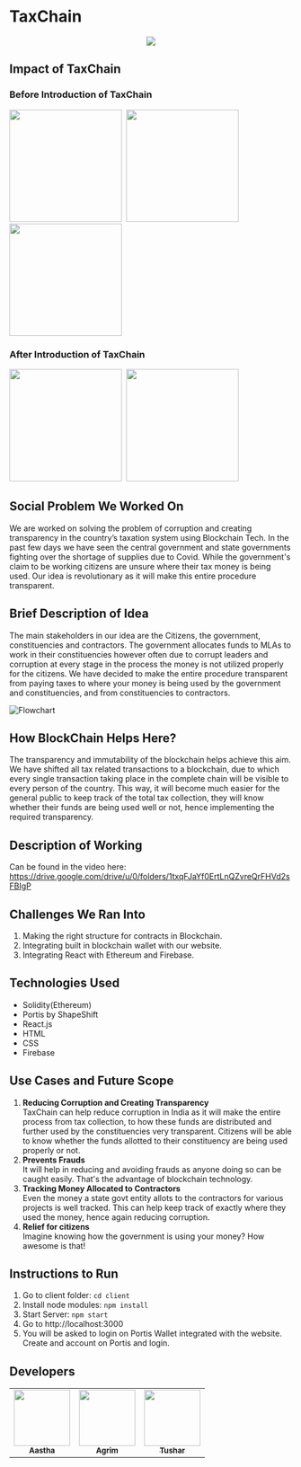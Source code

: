 # TaxChain
<p align="center"><img src="https://imgur.com/VIOIKKZ.png"></p>


## Impact of TaxChain

### Before Introduction of TaxChain
<p float="left">
 <kbd>
<img height="200" src="https://imgur.com/CbRutfB.png">
 </kbd>
 <kbd>
<img height="200" src="https://imgur.com/QIkVtIl.png">
</kbd>
 <kbd>
<img height="200" src="https://imgur.com/sBxGwV7.png">
  </kbd>
 </p>
 
 ### After Introduction of TaxChain
<p float="left">
  <kbd>
<img height="200" src="https://imgur.com/HGATwcX.png">
 </kbd>
   <kbd>
<img height="200" src="https://imgur.com/CQbFWnj.png">
 </kbd>
 </p>
 
## Social Problem We Worked On
We are worked on solving the problem of corruption and creating transparency in the country’s taxation system using Blockchain Tech. In the past few days we have seen the central government and state governments fighting over the shortage of supplies due to Covid. While the government's claim to be working citizens are unsure where their tax money is being used. Our idea is revolutionary as it will make this entire procedure transparent. 

## Brief Description of Idea
The main stakeholders in our idea are the Citizens, the government, constituencies and contractors.  The government allocates funds to MLAs to work in their constituencies however often due to corrupt leaders and corruption at every stage in the process the money is not utilized properly for the citizens. We have decided to make the entire procedure transparent from paying taxes to where your money is being used by the government and constituencies, and from constituencies to contractors. 

![Flowchart](https://imgur.com/IDDSUTU.png)

## How BlockChain Helps Here?
The transparency and immutability of the blockchain helps achieve this aim. We have shifted all tax related transactions to a blockchain, due to which every single transaction taking place in the complete chain will be visible to every person of the country. This way, it will become much easier for the general public to keep track of the total tax collection, they will know whether their funds are being used well or not, hence implementing the required transparency.

## Description of Working
Can be found in the video here:
https://drive.google.com/drive/u/0/folders/1txqFJaYf0ErtLnQZvreQrFHVd2sFBIgP

## Challenges We Ran Into
1. Making the right structure for contracts in Blockchain.
2. Integrating built in blockchain wallet with our website.
3. Integrating React with Ethereum and Firebase.

## Technologies Used

* Solidity(Ethereum)
* Portis by ShapeShift
* React.js
* HTML
* CSS
* Firebase

## Use Cases and Future Scope
1. **Reducing Corruption and Creating Transparency**\
TaxChain can help reduce corruption in India as it will make the entire process from tax collection, to how these funds are distributed and further used by the constituencies very transparent. Citizens will be able to know whether the funds allotted to their constituency are being used properly or not.
2. **Prevents Frauds**\
It will help in reducing and avoiding frauds as anyone doing so can be caught easily. That's the advantage of blockchain technology. 
3. **Tracking Money Allocated to Contractors**\
Even the money a state govt entity allots to the contractors for various projects is well tracked. This can help keep track of exactly where they used the money, hence again reducing corruption.
4. **Relief for citizens**\
Imagine knowing how the government is using your money? How awesome is that! 

## Instructions to Run
1. Go to client folder: ```cd client```
2. Install node modules: ```npm install```
3. Start Server: ```npm start```
4. Go to http://localhost:3000
5. You will be asked to login on Portis Wallet integrated with the website. Create and account on Portis and login.
 
## Developers
<table>
  <tr>
   <td align="center"><a href="https://github.com/aastha985"><img src="https://avatars.githubusercontent.com/u/55681187?v=4" width="100px;" alt=""/><br /><sub><b>Aastha</b></sub></a><br /></td>
     <td align="center"><a href="https://github.com/agrim19"><img src="https://avatars.githubusercontent.com/u/55059285?v=4" width="100px;" alt=""/><br /><sub><b>Agrim</b></sub></a><br /></td>
      <td align="center"><a href="https://github.com/tushar19340"><img src="https://avatars.githubusercontent.com/u/58388409?v=4" width="100px;" alt=""/><br /><sub><b>Tushar</b></sub></a><br /></td>

  </tr>
  </table>

